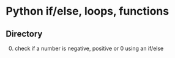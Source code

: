 # Python if/else, loops, functions
## Directory
0. check if a number is negative, positive or 0 using an if/else

